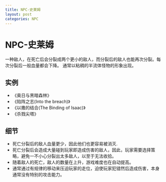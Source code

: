 ```yaml
---
title: NPC-史莱姆
layout: post
categories: NPC
---
```


# NPC-史莱姆
一种敌人，在死亡后会分裂成两个更小的敌人，而分裂后的敌人也能再次分裂。每次分裂后一般血量都会下降。
通常以粘稠的半流体怪物的形象出现。

## 实例
- 《奥日与黑暗森林》
- 《陷阵之志(Into the breach)》
- 《以撒的结合(The Binding of Isaac)》
- 《杀戮尖塔》

## 细节
- 死亡分裂后的敌人血量更少，因此他们也更容易被消灭.
- 死亡分裂后会造成大量碰到玩家即造成伤害的敌人，因此，玩家需要选择策略，避免一不小心分裂出太多敌人，以至于无法收拾。
- 随着敌人的死亡，敌人的数量在上升，游戏难度也在自动提高。
- 通常通过有规律的移动来压迫玩家的走位，迫使玩家犯错然后造成伤害，本身通常没有特别的攻击能力。